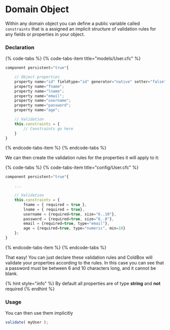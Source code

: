# Domain Object

Within any domain object you can define a public variable called `constraints` that is a assigned an implicit structure of validation rules for any fields or properties in your object.

### Declaration

{% code-tabs %}
{% code-tabs-item title="models/User.cfc" %}
```javascript
component persistent="true"{

    // Object properties
    property name="id" fieldtype="id" generator="native" setter="false";
    property name="fname";
    property name="lname";
    property name="email";
    property name="username";
    property name="password";
    property name="age";

    // Validation
    this.constraints = {
        // Constraints go here
    }
}
```
{% endcode-tabs-item %}
{% endcode-tabs %}

We can then create the validation rules for the properties it will apply to it:

{% code-tabs %}
{% code-tabs-item title="config/User.cfc" %}
```javascript
component persistent="true"{

    ...

    // Validation
    this.constraints = {
        fname = { required = true },
        lname = { required = true},
        username = {required=true, size="6..10"},
        password = {required=true, size="6..8"},
        email = {required=true, type="email"},
        age = {required=true, type="numeric", min=18}
    };
}
```
{% endcode-tabs-item %}
{% endcode-tabs %}

That easy! You can just declare these validation rules and ColdBox will validate your properties according to the rules. In this case you can see that a password must be between 6 and 10 characters long, and it cannot be blank.

{% hint style="info" %}
By default all properties are of type **string** and **not** required
{% endhint %}

### Usage

You can then use them implicitly

```javascript
validate( myUser );
```

